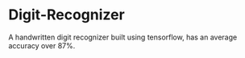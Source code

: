 # Digit-Recognizer
A handwritten digit recognizer built using tensorflow, has an average accuracy over 87%.
